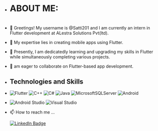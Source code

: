 - <h1>ABOUT ME:<h1>
- 👋 Greetings! My username is @Satti201 and I am currently an intern in Flutter development at ALestra Solutions Pvt(ltd).
- 👀 My expertise lies in creating mobile apps using Flutter.
- 🌱 Presently, I am dedicatedly learning and upgrading my skills in Flutter while simultaneously completing various projects.
- 💞️  am eager to collaborate on Flutter-based app development.
- <h2>Technologies and Skills</h2>  
-	![Flutter](https://img.shields.io/badge/Flutter-%2302569B.svg?style=for-the-badge&logo=Flutter&logoColor=white)
   ![C++](https://img.shields.io/badge/c++-%2300599C.svg?style=for-the-badge&logo=c%2B%2B&logoColor=white)
   ![C#](https://img.shields.io/badge/c%23-%23239120.svg?style=for-the-badge&logo=c-sharp&logoColor=white)
   ![Java](https://img.shields.io/badge/java-%23ED8B00.svg?style=for-the-badge&logo=java&logoColor=white)
   ![MicrosoftSQLServer](https://img.shields.io/badge/Microsoft%20SQL%20Sever-CC2927?style=for-the-badge&logo=microsoft%20sql%20server&logoColor=white)
   ![Android](https://img.shields.io/badge/Android-3DDC84?style=for-the-badge&logo=android&logoColor=white)
- ![Android Studio](https://img.shields.io/badge/Android%20Studio-3DDC84.svg?style=for-the-badge&logo=android-studio&logoColor=white)
   ![Visual Studio](https://img.shields.io/badge/Visual%20Studio-5C2D91.svg?style=for-the-badge&logo=visual-studio&logoColor=white)


- 📫 How to reach me ...
     <div id="badges">
        <a href="https://www.linkedin.com/in/muhammad-mansoor-satti-316769233/">
         <img src="https://img.shields.io/badge/LinkedIn-blue?style=for-the-badge&logo=linkedin&logoColor=white" alt="LinkedIn Badge"/>
        </a>
     </div>

<!---
Satti201/Satti201 is a ✨ special ✨ repository because its `README.md` (this file) appears on your GitHub profile.
You can click the Preview link to take a look at your changes.
--->
